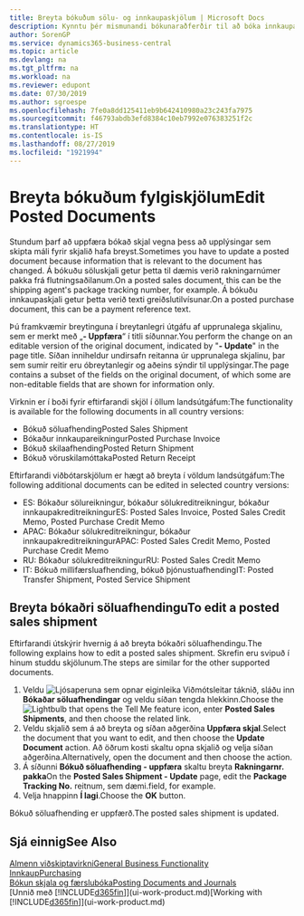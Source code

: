 ```yaml
---
title: Breyta bókuðum sölu- og innkaupaskjölum | Microsoft Docs
description: Kynntu þér mismunandi bókunaraðferðir til að bóka innkaupaskjöl og hvernig hægt er að uppfæra bókuð skjöl.
author: SorenGP
ms.service: dynamics365-business-central
ms.topic: article
ms.devlang: na
ms.tgt_pltfrm: na
ms.workload: na
ms.reviewer: edupont
ms.date: 07/30/2019
ms.author: sgroespe
ms.openlocfilehash: 7fe0a8dd125411eb9b642410980a23c243fa7975
ms.sourcegitcommit: f46793abdb3efd8384c10eb7992e076383251f2c
ms.translationtype: HT
ms.contentlocale: is-IS
ms.lasthandoff: 08/27/2019
ms.locfileid: "1921994"
---
```

# <a name="edit-posted-documents"></a><span data-ttu-id="dae3b-103">Breyta bókuðum fylgiskjölum</span><span class="sxs-lookup"><span data-stu-id="dae3b-103">Edit Posted Documents</span></span>
<span data-ttu-id="dae3b-104">Stundum þarf að uppfæra bókað skjal vegna þess að upplýsingar sem skipta máli fyrir skjalið hafa breyst.</span><span class="sxs-lookup"><span data-stu-id="dae3b-104">Sometimes you have to update a posted document because information that is relevant to the document has changed.</span></span> <span data-ttu-id="dae3b-105">Á bókuðu söluskjali getur þetta til dæmis verið rakningarnúmer pakka frá flutningsaðilanum.</span><span class="sxs-lookup"><span data-stu-id="dae3b-105">On a posted sales document, this can be the shipping agent's package tracking number, for example.</span></span> <span data-ttu-id="dae3b-106">Á bókuðu innkaupaskjali getur þetta verið texti greiðslutilvísunar.</span><span class="sxs-lookup"><span data-stu-id="dae3b-106">On a posted purchase document, this can be a payment reference text.</span></span>

<span data-ttu-id="dae3b-107">Þú framkvæmir breytinguna í breytanlegri útgáfu af upprunalega skjalinu, sem er merkt með „**- Uppfæra**“ í titli síðunnar.</span><span class="sxs-lookup"><span data-stu-id="dae3b-107">You perform the change on an editable version of the original document, indicated by "**- Update**" in the page title.</span></span> <span data-ttu-id="dae3b-108">Síðan inniheldur undirsafn reitanna úr upprunalega skjalinu, þar sem sumir reitir eru óbreytanlegir og aðeins sýndir til upplýsingar.</span><span class="sxs-lookup"><span data-stu-id="dae3b-108">The page contains a subset of the fields on the original document, of which some are non-editable fields that are shown for information only.</span></span>

<span data-ttu-id="dae3b-109">Virknin er í boði fyrir eftirfarandi skjöl í öllum landsútgáfum:</span><span class="sxs-lookup"><span data-stu-id="dae3b-109">The functionality is available for the following documents in all country versions:</span></span>
- <span data-ttu-id="dae3b-110">Bókuð söluafhending</span><span class="sxs-lookup"><span data-stu-id="dae3b-110">Posted Sales Shipment</span></span>
- <span data-ttu-id="dae3b-111">Bókaður innkaupareikningur</span><span class="sxs-lookup"><span data-stu-id="dae3b-111">Posted Purchase Invoice</span></span>
- <span data-ttu-id="dae3b-112">Bókuð skilaafhending</span><span class="sxs-lookup"><span data-stu-id="dae3b-112">Posted Return Shipment</span></span>
- <span data-ttu-id="dae3b-113">Bókuð vöruskilamóttaka</span><span class="sxs-lookup"><span data-stu-id="dae3b-113">Posted Return Receipt</span></span>

<span data-ttu-id="dae3b-114">Eftirfarandi viðbótarskjölum er hægt að breyta í völdum landsútgáfum:</span><span class="sxs-lookup"><span data-stu-id="dae3b-114">The following additional documents can be edited in selected country versions:</span></span>
- <span data-ttu-id="dae3b-115">ES: Bókaður sölureikningur, bókaður sölukreditreikningur, bókaður innkaupakreditreikningur</span><span class="sxs-lookup"><span data-stu-id="dae3b-115">ES: Posted Sales Invoice, Posted Sales Credit Memo, Posted Purchase Credit Memo</span></span>
- <span data-ttu-id="dae3b-116">APAC: Bókaður sölukreditreikningur, bókaður innkaupakreditreikningur</span><span class="sxs-lookup"><span data-stu-id="dae3b-116">APAC: Posted Sales Credit Memo, Posted Purchase Credit Memo</span></span>
- <span data-ttu-id="dae3b-117">RU: Bókaður sölukreditreikningur</span><span class="sxs-lookup"><span data-stu-id="dae3b-117">RU: Posted Sales Credit Memo</span></span>
- <span data-ttu-id="dae3b-118">IT: Bókuð millifærsluafhending, bókuð þjónustuafhending</span><span class="sxs-lookup"><span data-stu-id="dae3b-118">IT: Posted Transfer Shipment, Posted Service Shipment</span></span>

## <a name="to-edit-a-posted-sales-shipment"></a><span data-ttu-id="dae3b-119">Breyta bókaðri söluafhendingu</span><span class="sxs-lookup"><span data-stu-id="dae3b-119">To edit a posted sales shipment</span></span>
<span data-ttu-id="dae3b-120">Eftirfarandi útskýrir hvernig á að breyta bókaðri söluafhendingu.</span><span class="sxs-lookup"><span data-stu-id="dae3b-120">The following explains how to edit a posted sales shipment.</span></span> <span data-ttu-id="dae3b-121">Skrefin eru svipuð í hinum studdu skjölunum.</span><span class="sxs-lookup"><span data-stu-id="dae3b-121">The steps are similar for the other supported documents.</span></span>

1. <span data-ttu-id="dae3b-122">Veldu ![Ljósaperuna sem opnar eiginleika Viðmótsleitar](media/ui-search/search_small.png "Segðu mér hvað þú vilt gera") táknið, sláðu inn **Bókaðar söluafhendingar** og veldu síðan tengda hlekkinn.</span><span class="sxs-lookup"><span data-stu-id="dae3b-122">Choose the ![Lightbulb that opens the Tell Me feature](media/ui-search/search_small.png "Tell me what you want to do") icon, enter **Posted Sales Shipments**, and then choose the related link.</span></span>
2. <span data-ttu-id="dae3b-123">Veldu skjalið sem á að breyta og síðan aðgerðina **Uppfæra skjal**.</span><span class="sxs-lookup"><span data-stu-id="dae3b-123">Select the document that you want to edit, and then choose the **Update Document** action.</span></span> <span data-ttu-id="dae3b-124">Að öðrum kosti skaltu opna skjalið og velja síðan aðgerðina.</span><span class="sxs-lookup"><span data-stu-id="dae3b-124">Alternatively, open the document and then choose the action.</span></span>
3. <span data-ttu-id="dae3b-125">Á síðunni **Bókuð söluafhending - uppfæra** skaltu breyta **Rakningarnr. pakka**</span><span class="sxs-lookup"><span data-stu-id="dae3b-125">On the **Posted Sales Shipment - Update** page, edit the **Package Tracking No.**</span></span> <span data-ttu-id="dae3b-126">reitnum, sem dæmi.</span><span class="sxs-lookup"><span data-stu-id="dae3b-126">field, for example.</span></span>
4. <span data-ttu-id="dae3b-127">Velja hnappinn **Í lagi**.</span><span class="sxs-lookup"><span data-stu-id="dae3b-127">Choose the **OK** button.</span></span>

<span data-ttu-id="dae3b-128">Bókuð söluafhending er uppfærð.</span><span class="sxs-lookup"><span data-stu-id="dae3b-128">The posted sales shipment is updated.</span></span>

## <a name="see-also"></a><span data-ttu-id="dae3b-129">Sjá einnig</span><span class="sxs-lookup"><span data-stu-id="dae3b-129">See Also</span></span>
[<span data-ttu-id="dae3b-130">Almenn viðskiptavirkni</span><span class="sxs-lookup"><span data-stu-id="dae3b-130">General Business Functionality</span></span>](ui-across-business-areas.md)  
[<span data-ttu-id="dae3b-131">Innkaup</span><span class="sxs-lookup"><span data-stu-id="dae3b-131">Purchasing</span></span>](purchasing-manage-purchasing.md)  
[<span data-ttu-id="dae3b-132">Bókun skjala og færslubóka</span><span class="sxs-lookup"><span data-stu-id="dae3b-132">Posting Documents and Journals</span></span>](ui-post-documents-journals.md)  
<span data-ttu-id="dae3b-133">[Unnið með [!INCLUDE[d365fin](includes/d365fin_md.md)]](ui-work-product.md)</span><span class="sxs-lookup"><span data-stu-id="dae3b-133">[Working with [!INCLUDE[d365fin](includes/d365fin_md.md)]](ui-work-product.md)</span></span>

